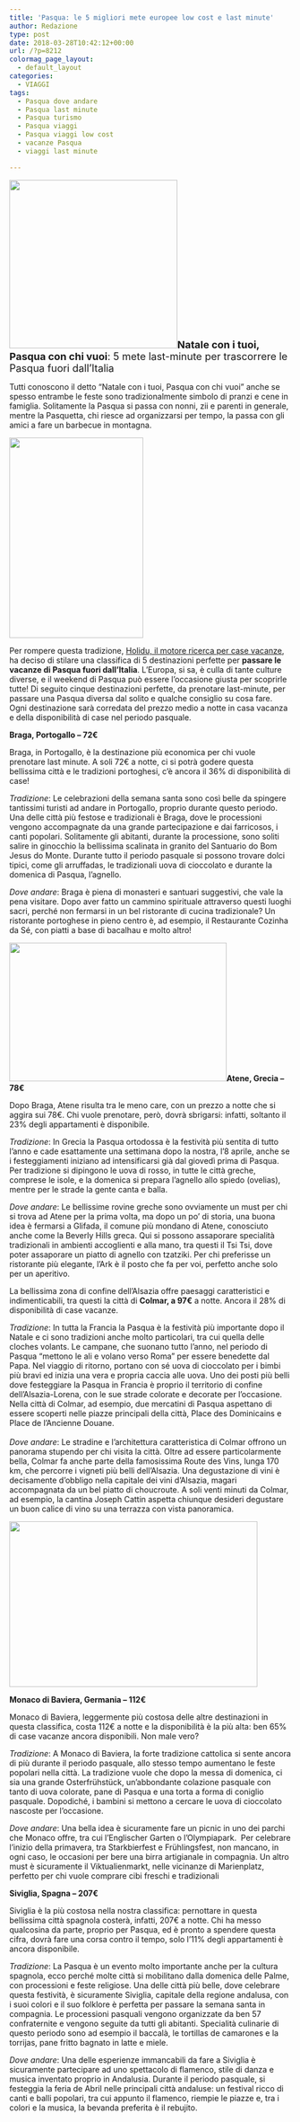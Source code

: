 ```yaml
---
title: 'Pasqua: le 5 migliori mete europee low cost e last minute'
author: Redazione
type: post
date: 2018-03-28T10:42:12+00:00
url: /?p=8212
colormag_page_layout:
  - default_layout
categories:
  - VIAGGI
tags:
  - Pasqua dove andare
  - Pasqua last minute
  - Pasqua turismo
  - Pasqua viaggi
  - Pasqua viaggi low cost
  - vacanze Pasqua
  - viaggi last minute

---
```

<p dir="ltr">
  <span style="font-size: large;"><img decoding="async" loading="lazy" class="size-medium wp-image-8217 alignleft" src="https://progressonline.it/wp-content/uploads/2018/03/sorbian-easter-eggs-3149009_1920_preview-300x300.jpeg" alt="" width="300" height="300" /><strong>Natale con i tuoi, Pasqua con chi vuoi</strong>: 5 mete last-minute per trascorrere le Pasqua fuori dall’Italia</span>
</p>

<p dir="ltr">
  Tutti conoscono il detto “Natale con i tuoi, Pasqua con chi vuoi” anche se spesso entrambe le feste sono tradizionalmente simbolo di pranzi e cene in famiglia. Solitamente la Pasqua si passa con nonni, zii e parenti in generale, mentre la Pasquetta, chi riesce ad organizzarsi per tempo, la passa con gli amici a fare un barbecue in montagna.
</p>

**<img decoding="async" loading="lazy" class=" wp-image-8215 alignright" src="https://progressonline.it/wp-content/uploads/2018/03/braga-cathedral_preview-201x300.jpeg" alt="" width="239" height="357" />**

<p dir="ltr">
  Per rompere questa tradizione, <a href="https://www.holidu.it/" target="_blank" rel="noopener">Holidu, il motore ricerca per case vacanze</a>, ha deciso di stilare una classifica di 5 destinazioni perfette per <strong>passare le vacanze di Pasqua fuori dall’Italia</strong>. L’Europa, si sa, è culla di tante culture diverse, e il weekend di Pasqua può essere l’occasione giusta per scoprirle tutte! Di seguito cinque destinazioni perfette, da prenotare last-minute, per passare una Pasqua diversa dal solito e qualche consiglio su cosa fare. Ogni destinazione sarà corredata del prezzo medio a notte in casa vacanza e della disponibilità di case nel periodo pasquale.
</p>

<p dir="ltr">
  <strong>Braga, Portogallo &#8211; 72€</strong>
</p>

<p dir="ltr">
  Braga, in Portogallo, è la destinazione più economica per chi vuole prenotare last minute. A soli 72€ a notte, ci si potrà godere questa bellissima città e le tradizioni portoghesi, c’è ancora il 36% di disponibilità di case!
</p>

<p dir="ltr">
  <em>Tradizione</em>: Le celebrazioni della semana santa sono così belle da spingere tantissimi turisti ad andare in Portogallo, proprio durante questo periodo. Una delle città più festose e tradizionali è Braga, dove le processioni vengono accompagnate da una grande partecipazione e dai farricosos, i canti popolari. Solitamente gli abitanti, durante la processione, sono soliti salire in ginocchio la bellissima scalinata in granito del Santuario do Bom Jesus do Monte. Durante tutto il periodo pasquale si possono trovare dolci tipici, come gli arruffadas, le tradizionali uova di cioccolato e durante la domenica di Pasqua, l’agnello.
</p>

<p dir="ltr">
  <em>Dove andare</em>: Braga è piena di monasteri e santuari suggestivi, che vale la pena visitare. Dopo aver fatto un cammino spirituale attraverso questi luoghi sacri, perché non fermarsi in un bel ristorante di cucina tradizionale? Un ristorante portoghese in pieno centro è, ad esempio, il Restaurante Cozinha da Sé, con piatti a base di bacalhau e molto altro!
</p>

<!--nextpage-->

<p dir="ltr">
  <strong><img decoding="async" loading="lazy" class=" wp-image-8218 alignleft" src="https://progressonline.it/wp-content/uploads/2018/03/athen-house_preview-300x191.jpeg" alt="" width="388" height="247" />Atene, Grecia &#8211; 78€</strong>
</p>

<p dir="ltr">
  Dopo Braga, Atene risulta tra le meno care, con un prezzo a notte che si aggira sui 78€. Chi vuole prenotare, però, dovrà sbrigarsi: infatti, soltanto il 23% degli appartamenti è disponibile.
</p>

<p dir="ltr">
  <em>Tradizione</em>: In Grecia la Pasqua ortodossa è la festività più sentita di tutto l’anno e cade esattamente una settimana dopo la nostra, l’8 aprile, anche se i festeggiamenti iniziano ad intensificarsi già dal giovedì prima di Pasqua. Per tradizione si dipingono le uova di rosso, in tutte le città greche, comprese le isole, e la domenica si prepara l’agnello allo spiedo (ovelias), mentre per le strade la gente canta e balla.
</p>

<p dir="ltr">
  <em>Dove andare</em>: Le bellissime rovine greche sono ovviamente un must per chi si trova ad Atene per la prima volta, ma dopo un po’ di storia, una buona idea è fermarsi a Glifada, il comune più mondano di Atene, conosciuto anche come la Beverly Hills greca. Qui si possono assaporare specialità tradizionali in ambienti accoglienti e alla mano, tra questi il Tsi Tsi, dove poter assaporare un piatto di agnello con tzatziki. Per chi preferisse un ristorante più elegante, l’Ark è il posto che fa per voi, perfetto anche solo per un aperitivo.
</p>

<p dir="ltr">
  La bellissima zona di confine dell’Alsazia offre paesaggi caratteristici e indimenticabili, tra questi la città di <strong>Colmar, a 97€</strong> a notte. Ancora il 28% di disponibilità di case vacanze.
</p>

<p dir="ltr">
  <em>Tradizione</em>: In tutta la Francia la Pasqua è la festività più importante dopo il Natale e ci sono tradizioni anche molto particolari, tra cui quella delle cloches volants. Le campane, che suonano tutto l’anno, nel periodo di Pasqua “mettono le ali e volano verso Roma” per essere benedette dal Papa. Nel viaggio di ritorno, portano con sé uova di cioccolato per i bimbi più bravi ed inizia una vera e propria caccia alle uova. Uno dei posti più belli dove festeggiare la Pasqua in Francia è proprio il territorio di confine dell’Alsazia-Lorena, con le sue strade colorate e decorate per l’occasione. Nella città di Colmar, ad esempio, due mercatini di Pasqua aspettano di essere scoperti nelle piazze principali della città, Place des Dominicains e Place de l’Ancienne Douane.<br class="m_-998953670150990821m_-1655133320532296587m_-8539313026164571025m_2950194074640501283m_5651513492686278080gmail-kix-line-break" /><br class="m_-998953670150990821m_-1655133320532296587m_-8539313026164571025m_2950194074640501283m_5651513492686278080gmail-kix-line-break" /><em>Dove andare</em>: Le stradine e l’architettura caratteristica di Colmar offrono un panorama stupendo per chi visita la città. Oltre ad essere particolarmente bella, Colmar fa anche parte della famosissima Route des Vins, lunga 170 km, che percorre i vigneti più belli dell’Alsazia. Una degustazione di vini è decisamente d’obbligo nella capitale dei vini d’Alsazia, magari accompagnata da un bel piatto di choucroute. A soli venti minuti da Colmar, ad esempio, la cantina Joseph Cattin aspetta chiunque desideri degustare un buon calice di vino su una terrazza con vista panoramica.
</p>

<!--nextpage-->

<img decoding="async" loading="lazy" class=" wp-image-8214 alignleft" src="https://progressonline.it/wp-content/uploads/2018/03/munich-olympia-park_preview-300x200.jpeg" alt="" width="443" height="295" /> 

<p dir="ltr">
  <strong>Monaco di Baviera, Germania &#8211; 112€</strong>
</p>

<p dir="ltr">
  Monaco di Baviera, leggermente più costosa delle altre destinazioni in questa classifica, costa 112€ a notte e la disponibilità è la più alta: ben 65% di case vacanze ancora disponibili. Non male vero?
</p>

<p dir="ltr">
  <em>Tradizione</em>: A Monaco di Baviera, la forte tradizione cattolica si sente ancora di più durante il periodo pasquale, allo stesso tempo aumentano le feste popolari nella città. La tradizione vuole che dopo la messa di domenica, ci sia una grande Osterfrühstück, un’abbondante colazione pasquale con tanto di uova colorate, pane di Pasqua e una torta a forma di coniglio pasquale. Dopodiché, i bambini si mettono a cercare le uova di cioccolato nascoste per l’occasione.
</p>

<p dir="ltr">
  <em>Dove andare</em>: Una bella idea è sicuramente fare un picnic in uno dei parchi che Monaco offre, tra cui l’Englischer Garten o l’Olympiapark.  Per celebrare l&#8217;inizio della primavera, tra Starkbierfest e Frühlingsfest, non mancano, in ogni caso, le occasioni per bere una birra artigianale in compagnia. Un altro must è sicuramente il Viktualienmarkt, nelle vicinanze di Marienplatz, perfetto per chi vuole comprare cibi freschi e tradizionali
</p>

<p dir="ltr">
  <strong>Siviglia, Spagna &#8211; 207€</strong>
</p>

<p dir="ltr">
  Siviglia è la più costosa nella nostra classifica: pernottare in questa bellissima città spagnola costerà, infatti, 207€ a notte. Chi ha messo qualcosina da parte, proprio per Pasqua, ed è pronto a spendere questa cifra, dovrà fare una corsa contro il tempo, solo l’11% degli appartamenti è ancora disponibile.
</p>

<p dir="ltr">
  <em>Tradizione</em>: La Pasqua è un evento molto importante anche per la cultura spagnola, ecco perché molte città si mobilitano dalla domenica delle Palme, con processioni e feste religiose. Una delle città più belle, dove celebrare questa festività, è sicuramente Siviglia, capitale della regione andalusa, con i suoi colori e il suo folklore è perfetta per passare la semana santa in compagnia. Le processioni pasquali vengono organizzate da ben 57 confraternite e vengono seguite da tutti gli abitanti. Specialità culinarie di questo periodo sono ad esempio il baccalà, le tortillas de camarones e la torrijas, pane fritto bagnato in latte e miele.
</p>

<p dir="ltr">
  <em>Dove andare</em>: Una delle esperienze immancabili da fare a Siviglia è sicuramente partecipare ad uno spettacolo di flamenco, stile di danza e musica inventato proprio in Andalusia. Durante il periodo pasquale, si festeggia la feria de Abril nelle principali città andaluse: un festival ricco di canti e balli popolari, tra cui appunto il flamenco, riempie le piazze e, tra i colori e la musica, la bevanda preferita è il rebujito.
</p>

&nbsp;